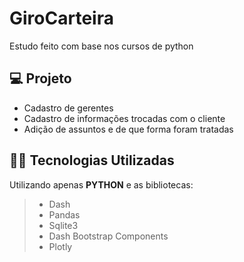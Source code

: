 # GiroCarteira

Estudo feito com base nos cursos de python

## 💻 Projeto
- Cadastro de gerentes
- Cadastro de informações trocadas com o cliente
- Adição de assuntos e de que forma foram tratadas

## 👨‍💻 Tecnologias Utilizadas
Utilizando apenas **PYTHON** e as bibliotecas:
> - Dash
> - Pandas
> - Sqlite3
> - Dash Bootstrap Components
> - Plotly
